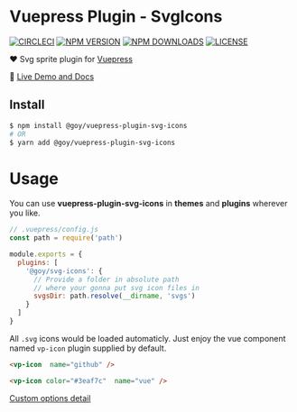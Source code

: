 # Vuepress Plugin - SvgIcons

[![CIRCLECI](https://img.shields.io/circleci/project/ntnyq/vuepress-plugin-svg-icons/master.svg?logo=circleci)](https://circleci.com/gh/ntnyq/vuepress-plugin-svg-icons)
[![NPM VERSION](https://img.shields.io/npm/v/@goy/vuepress-plugin-svg-icons.svg)](https://www.npmjs.com/package/@goy/vuepress-plugin-svg-icons)
[![NPM DOWNLOADS](https://img.shields.io/npm/dy/@goy/vuepress-plugin-svg-icons.svg)](https://www.npmjs.com/package/@goy/vuepress-plugin-svg-icons)
[![LICENSE](https://img.shields.io/github/license/ntnyq/vuepress-plugin-svg-icons.svg)](https://github.com/ntnyq/vuepress-plugin-svg-icons/blob/master/LICENSE)

:heart: Svg sprite plugin for [Vuepress](https://vuepress.vuejs.org)

:book: [Live Demo and Docs](https://vp-icon.goyfe.com)

## Install

``` bash
$ npm install @goy/vuepress-plugin-svg-icons
# OR
$ yarn add @goy/vuepress-plugin-svg-icons
```

# Usage

You can use __vuepress-plugin-svg-icons__ in __themes__ and __plugins__ wherever you like.

``` js
// .vuepress/config.js
const path = require('path')

module.exports = {
  plugins: [
    '@goy/svg-icons': {
      // Provide a folder in absolute path
      // where your gonna put svg icon files in
      svgsDir: path.resolve(__dirname, 'svgs')
    }
  ]
}
```

All `.svg` icons would be loaded automaticly.
Just enjoy the vue component named `vp-icon` plugin supplied by default.

``` markdown
<vp-icon  name="github" />

<vp-icon color="#3eaf7c"  name="vue" />
```

[Custom options detail](https://vp-icon.goyfe.com/guide)
